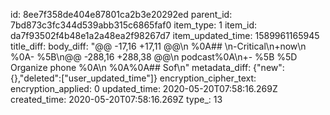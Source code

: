 id: 8ee7f358de404e87801ca2b3e20292ed
parent_id: 7bd873c3fc344d539abb315c6865faf0
item_type: 1
item_id: da7f93502f4b48e1a2a48ea2f98267d7
item_updated_time: 1589961165945
title_diff: 
body_diff: "@@ -17,16 +17,11 @@\n %0A## \n-Critical\n+now\n %0A- %5B\n@@ -288,16 +288,38 @@\n podcast%0A\n+- %5B %5D Organize phone %0A\n %0A%0A## Sof\n"
metadata_diff: {"new":{},"deleted":["user_updated_time"]}
encryption_cipher_text: 
encryption_applied: 0
updated_time: 2020-05-20T07:58:16.269Z
created_time: 2020-05-20T07:58:16.269Z
type_: 13